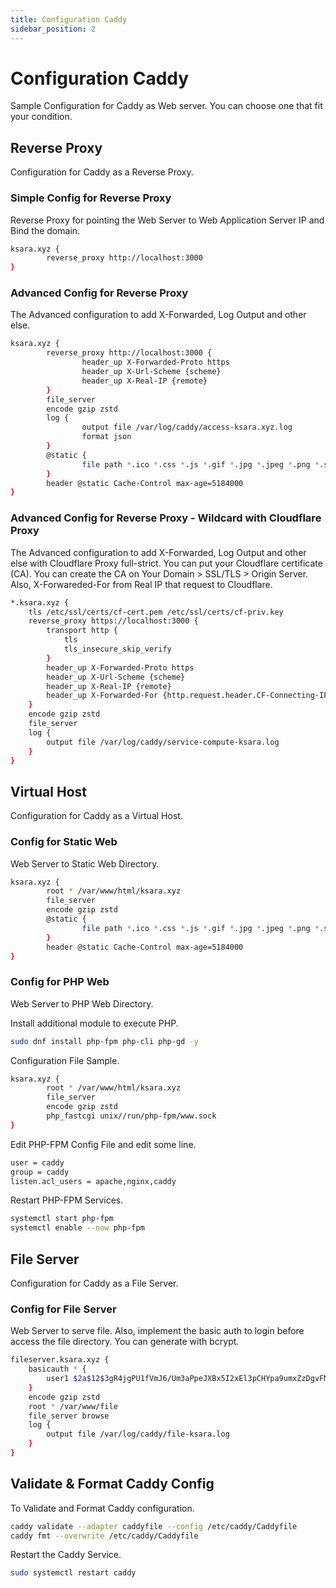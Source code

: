 ```yaml
---
title: Configuration Caddy
sidebar_position: 2
---
```


# Configuration Caddy

Sample Configuration for Caddy as Web server. You can choose one that fit your condition.

## Reverse Proxy
Configuration for Caddy as a Reverse Proxy.

### Simple Config for Reverse Proxy

Reverse Proxy for pointing the Web Server to Web Application Server IP and Bind the domain.

```bash title="/etc/caddy/Caddyfile"
ksara.xyz {
        reverse_proxy http://localhost:3000
}
```

### Advanced Config for Reverse Proxy
The Advanced configuration to add X-Forwarded, Log Output and other else.

```bash title="/etc/caddy/Caddyfile"
ksara.xyz {
        reverse_proxy http://localhost:3000 {
                header_up X-Forwarded-Proto https
                header_up X-Url-Scheme {scheme}
                header_up X-Real-IP {remote}
        }
        file_server
        encode gzip zstd
        log {
                output file /var/log/caddy/access-ksara.xyz.log
                format json
        }
        @static { 
                file path *.ico *.css *.js *.gif *.jpg *.jpeg *.png *.svg *.woff *.pdf *.webp
        }
        header @static Cache-Control max-age=5184000
}
```

### Advanced Config for Reverse Proxy - Wildcard with Cloudflare Proxy
The Advanced configuration to add X-Forwarded, Log Output and other else with Cloudflare Proxy full-strict. You can put your Cloudflare certificate (CA). You can create the CA on Your Domain > SSL/TLS > Origin Server. Also, X-Forwareded-For from Real IP that request to Cloudflare.

```bash title="/etc/caddy/Caddyfile"
*.ksara.xyz {
	tls /etc/ssl/certs/cf-cert.pem /etc/ssl/certs/cf-priv.key
	reverse_proxy https://localhost:3000 {
		transport http {
			tls
			tls_insecure_skip_verify
		}
		header_up X-Forwarded-Proto https
		header_up X-Url-Scheme {scheme}
		header_up X-Real-IP {remote}
		header_up X-Forwarded-For {http.request.header.CF-Connecting-IP}
	}
	encode gzip zstd
	file_server
	log {
		output file /var/log/caddy/service-compute-ksara.log
	}
}
```

## Virtual Host
Configuration for Caddy as a Virtual Host.

### Config for Static Web

Web Server to Static Web Directory.

```bash title="/etc/caddy/Caddyfile"
ksara.xyz { 
        root * /var/www/html/ksara.xyz
        file_server
        encode gzip zstd
        @static { 
                file path *.ico *.css *.js *.gif *.jpg *.jpeg *.png *.svg *.woff *.pdf *.webp
        }
        header @static Cache-Control max-age=5184000
}
```

### Config for PHP Web

Web Server to PHP Web Directory.

Install additional module to execute PHP.
```bash
sudo dnf install php-fpm php-cli php-gd -y
```

Configuration File Sample.
```bash title="/etc/caddy/Caddyfile"
ksara.xyz { 
        root * /var/www/html/ksara.xyz
        file_server
        encode gzip zstd
        php_fastcgi unix//run/php-fpm/www.sock
}
```

Edit PHP-FPM Config File and edit some line.
```bash title="/etc/php-fpm.d/www.conf"
user = caddy
group = caddy
listen.acl_users = apache,nginx,caddy
```

Restart PHP-FPM Services.
```bash
systemctl start php-fpm
systemctl enable --now php-fpm
```

## File Server
Configuration for Caddy as a File Server.

### Config for File Server 

Web Server to serve file. Also, implement the basic auth to login before access the file directory. You can generate with bcrypt.

```bash title="/etc/caddy/Caddyfile"
fileserver.ksara.xyz {
	basicauth * {
		user1 $2a$12$3gR4jgPU1fVmJ6/Um3aPpeJXBx5I2xEl3pCHYpa9umxZzDgvFMtBu
	}
	encode gzip zstd
	root * /var/www/file
	file_server browse
	log {
		output file /var/log/caddy/file-ksara.log
	}
}
```

## Validate & Format Caddy Config
To Validate and Format Caddy configuration.

```bash
caddy validate --adapter caddyfile --config /etc/caddy/Caddyfile
caddy fmt --overwrite /etc/caddy/Caddyfile
```

Restart the Caddy Service.
```bash
sudo systemctl restart caddy
```
